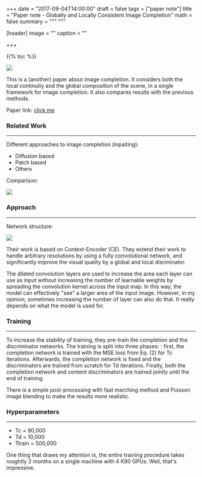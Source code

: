 +++
date = "2017-09-04T14:00:00"
draft = false
tags = ["paper note"]
title = "Paper note - Globally and Locally Consistent Image Completion"
math = false
summary = """ """

[header]
image = ""
caption = ""

+++

{{% toc %}}


![](/img/blog/image-completion1.png)

This is a (another) paper about image completion. It considers both the local continuity and the global composition of the scene, in a single framework for image completion. It also compares results with the previous methods.

Paper link: [click me](http://hi.cs.waseda.ac.jp/~iizuka/projects/completion/data/completion_sig2017.pdf)

### Related Work
---

Different approaches to image completion (inpaiting):

* Diffusion based
* Patch based
* Others

Comparison:

![](/img/blog/image-completion2.png)

### Approach
---

Network structure:

![](/img/blog/image-completion3.png)

Their work is based on Context-Encoder (CE). They extend their work to handle arbitrary resolutions by using a fully convolutional network, and significantly improve the visual quality by a global and local disriminator. 

The dilated convolution layers are used to increase the area each layer can use as input without increasing the number of learnable weights by spreading the convolution kernel across the input map. In this way, the model can effectively "see" a larger area of the input image. However, in my opinion, sometimes increasing the number of layer can also do that. It really depends on what the model is used for.

### Training
---

To increase the stability of training, they pre-train the completion and the discriminator networks. The training is split into three phases: : first, the completion network is trained with the MSE loss from Eq. (2) for Tc iterations. Afterwards, the completion network is fixed and the discriminators are trained from scratch for Td iterations. Finally, both the completion network and content discriminators are trained jointly until the end of training.

There is a simple post-processing with fast marching method and Poisson image blending to make the results more realistic. 

### Hyperparameters
---

* Tc = 90,000
* Td = 10,000
* Ttrain = 500,000

One thing that draws my attention is, the entire training procedure takes roughtly 2 months on a single machine with 4 K80 GPUs. Well, that's impressive.
